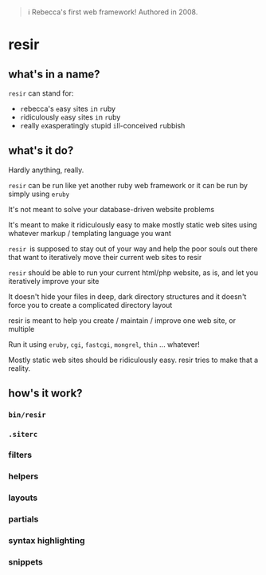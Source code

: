 > ℹ️ Rebecca's first web framework! Authored in 2008.

# resir

## what's in a name?

`resir` can stand for:

 * `r`ebecca's `e`asy `s`ites `i`n `r`uby
 * `r`idiculously `e`asy `s`ites `i`n `r`uby
 * `r`eally `e`xasperatingly `s`tupid `i`ll-conceived `r`ubbish

## what's it do?

Hardly anything, really.

`resir` can be run like yet another ruby web framework 
or it can be run by simply using `eruby`

It's not meant to solve your database-driven website 
problems

It's meant to make it ridiculously easy to make mostly 
static web sites using whatever markup / templating 
language you want

`resir `is supposed to stay out of your way and help 
the poor souls out there that want to iteratively 
move their current web sites to resir

`resir` should be able to run your current html/php 
website, as is, and let you iteratively improve your site

It doesn't hide your files in deep, dark directory 
structures and it doesn't force you to create a 
complicated directory layout

resir is meant to help you create / maintain / improve 
one web site, or multiple

Run it using `eruby`, `cgi`, `fastcgi`, `mongrel`, `thin` ... whatever!

Mostly static web sites should be ridiculously easy.
resir tries to make that a reality.

## how's it work?

### `bin/resir`

### `.siterc`

### filters

### helpers

### layouts

### partials

### syntax highlighting

### snippets
